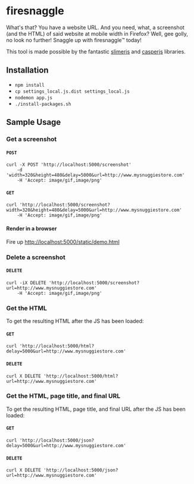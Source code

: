 # firesnaggle

What's that? You have a website URL. And you need, what, a screenshot (and
the HTML) of said website at mobile width in Firefox? Well, gee golly, no
look no further! Snaggle up with firesnaggle™ today!

This tool is made possible by the fantastic [slimerjs](http://slimerjs.org/)
and [casperjs](http://casperjs.org/) libraries.


## Installation

* `npm install`
* `cp settings_local.js.dist settings_local.js`
* `nodemon app.js`
* `./install-packages.sh`

## Sample Usage

### Get a screenshot

#### `POST`

    curl -X POST 'http://localhost:5000/screenshot'
        -d 'width=320&height=480&delay=5000&url=http://www.mysnuggiestore.com'
        -H 'Accept: image/gif,image/png'

#### `GET`

    curl 'http://localhost:5000/screenshot?width=320&height=480&delay=5000&url=http://www.mysnuggiestore.com'
        -H 'Accept: image/gif,image/png'

#### Render in a browser

Fire up [http://localhost:5000/static/demo.html](http://localhost:5000/static/demo.html)

### Delete a screenshot

#### `DELETE`

    curl -iX DELETE 'http://localhost:5000/screenshot?url=http://www.mysnuggiestore.com'
        -H 'Accept: image/gif,image/png'

### Get the HTML

To get the resulting HTML after the JS has been loaded:

#### `GET`

    curl 'http://localhost:5000/html?delay=5000&url=http://www.mysnuggiestore.com'

#### `DELETE`

    curl X DELETE 'http://localhost:5000/html?url=http://www.mysnuggiestore.com'

### Get the HTML, page title, and final URL

To get the resulting HTML, page title, and final URL after the JS has been loaded:

#### `GET`

    curl 'http://localhost:5000/json?delay=5000&url=http://www.mysnuggiestore.com'

#### `DELETE`

    curl X DELETE 'http://localhost:5000/json?url=http://www.mysnuggiestore.com'
